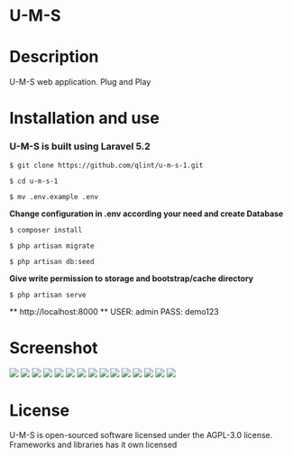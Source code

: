 U-M-S
==========================================

# Description
  U-M-S web application. Plug and Play

# Installation and use
### U-M-S is built using Laravel 5.2
```
$ git clone https://github.com/qlint/u-m-s-1.git
```
```
$ cd u-m-s-1
```
```
$ mv .env.example .env
```
**Change configuration in .env according your need and create Database**
```
$ composer install
```
```
$ php artisan migrate
```
```
$ php artisan db:seed
```

**Give write permission to storage and bootstrap/cache directory**

```
$ php artisan serve
```
**  http://localhost:8000 **
USER: admin
PASS: demo123


# Screenshot
<img src="screenshots/1.png">
<img src="screenshots/2.png">
<img src="screenshots/3.png">
<img src="screenshots/4.png">
<img src="screenshots/6.png">
<img src="screenshots/7.png">
<img src="screenshots/8.png">
<img src="screenshots/9.png">
<img src="screenshots/10.png">
<img src="screenshots/11.png">
<img src="screenshots/12.png">
<img src="screenshots/13.png">
<img src="screenshots/14.png">
<img src="screenshots/15.png">
<img src="screenshots/16.png">



# License
U-M-S is open-sourced software licensed under the AGPL-3.0 license. Frameworks and libraries has it own licensed
